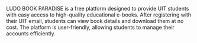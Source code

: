 LUDO BOOK PARADISE is a free platform
 designed to provide UIT students with easy
 access to high-quality educational e-books.
 After registering with their UIT email, students
 can view book details and download them at no
 cost. The platform is user-friendly, allowing
 students to manage their accounts efficiently.
